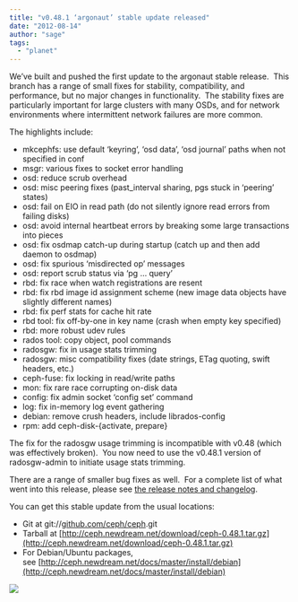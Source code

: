 ```yaml
---
title: "v0.48.1 ‘argonaut’ stable update released"
date: "2012-08-14"
author: "sage"
tags: 
  - "planet"
---
```


We’ve built and pushed the first update to the argonaut stable release.  This branch has a range of small fixes for stability, compatibility, and performance, but no major changes in functionality.  The stability fixes are particularly important for large clusters with many OSDs, and for network environments where intermittent network failures are more common.

The highlights include:

- mkcephfs: use default ‘keyring’, ‘osd data’, ‘osd journal’ paths when not specified in conf
- msgr: various fixes to socket error handling
- osd: reduce scrub overhead
- osd: misc peering fixes (past\_interval sharing, pgs stuck in ‘peering’ states)
- osd: fail on EIO in read path (do not silently ignore read errors from failing disks)
- osd: avoid internal heartbeat errors by breaking some large transactions into pieces
- osd: fix osdmap catch-up during startup (catch up and then add daemon to osdmap)
- osd: fix spurious ‘misdirected op’ messages
- osd: report scrub status via ‘pg … query’
- rbd: fix race when watch registrations are resent
- rbd: fix rbd image id assignment scheme (new image data objects have slightly different names)
- rbd: fix perf stats for cache hit rate
- rbd tool: fix off-by-one in key name (crash when empty key specified)
- rbd: more robust udev rules
- rados tool: copy object, pool commands
- radosgw: fix in usage stats trimming
- radosgw: misc compatibility fixes (date strings, ETag quoting, swift headers, etc.)
- ceph-fuse: fix locking in read/write paths
- mon: fix rare race corrupting on-disk data
- config: fix admin socket ‘config set’ command
- log: fix in-memory log event gathering
- debian: remove crush headers, include librados-config
- rpm: add ceph-disk-{activate, prepare}

The fix for the radosgw usage trimming is incompatible with v0.48 (which was effectively broken).  You now need to use the v0.48.1 version of radosgw-admin to initiate usage stats trimming.

There are a range of smaller bug fixes as well.  For a complete list of what went into this release, please see [the release notes and changelog](http://ceph.com/docs/master/release-notes/).

You can get this stable update from the usual locations:

- Git at git://[github.com/ceph/ceph](http://github.com/ceph/ceph).git
- Tarball at [http://ceph.newdream.net/download/ceph-0.48.1.tar.gz](http://ceph.newdream.net/download/ceph-0.48.1.tar.gz)
- For Debian/Ubuntu packages, see [http://ceph.newdream.net/docs/master/install/debian](http://ceph.newdream.net/docs/master/install/debian)

![](http://track.hubspot.com/__ptq.gif?a=268973&k=14&bu=http://ceph.com&r=http://ceph.com/releases/v0-48-1-argonaut-stable-update-released/&bvt=rss&p=wordpress)
